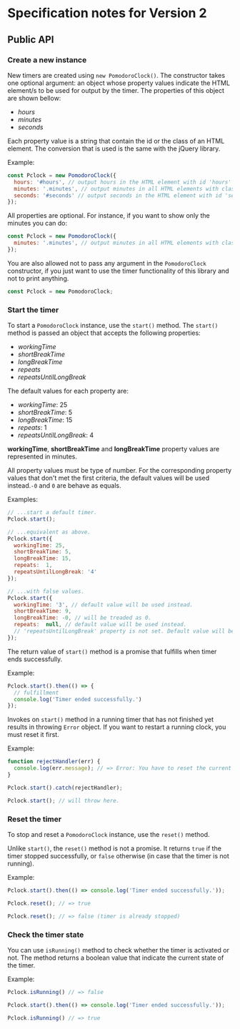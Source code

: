 # Specification notes for Version 2

## Public API

### Create a new instance

New timers are created using `new PomodoroClock()`. The constructor takes one optional argument: an object whose property values indicate the HTML element/s to be used for output by the timer. The properties of this object are shown bellow:
- *hours*
- *minutes*
- *seconds*


Each property value is a string that contain the id or the class of an HTML element. The conversion that is used is the same with the jQuery library. 

Example:
```javascript
const Pclock = new PomodoroClock({
  hours: '#hours', // output hours in the HTML element with id 'hours'
  minutes: '.minutes', // output minutes in all HTML elements with class 'minutes'
  seconds: '#seconds' // output seconds in the HTML element with id 'seconds'
});
```

All properties are optional. For instance, if you want to show only the minutes you can do:

```javascript
const Pclock = new PomodoroClock({
  minutes: '.minutes', // output minutes in all HTML elements with class 'minutes'
});
```

You are also allowed not to pass any argument in the `PomodoroClock` constructor, if you just want to use the timer functionality of this library and not to print anything.

```javascript
const Pclock = new PomodoroClock;
```

### Start the timer

To start a `PomodoroClock` instance, use the `start()` method. The `start()` method is passed an object that accepts the following properties:
- *workingTime*
- *shortBreakTime*
- *longBreakTime*
- *repeats*
- *repeatsUntilLongBreak*

The default values for each property are:
- *workingTime*: 25
- *shortBreakTime*: 5
- *longBreakTime*: 15
- *repeats*: 1
- *repeatsUntilLongBreak*: 4

**workingTime**, **shortBreakTime** and **longBreakTime** property values are represented in minutes.

All property values must be type of number. For the corresponding property values that don't met the first criteria, the default values will be used instead.`-0` and `0` are behave as equals.

Examples:
```javascript
// ...start a default timer.
Pclock.start();

// ...equivalent as above.
Pclock.start({
  workingTime: 25,
  shortBreakTime: 5,
  longBreakTime: 15,
  repeats:  1,
  repeatsUntilLongBreak: '4'
});

// ...with false values.
Pclock.start({
  workingTime: '3', // default value will be used instead.
  shortBreakTime: 9,
  longBreakTime: -0, // will be treaded as 0.
  repeats:  null, // default value will be used instead.
  // 'repeatsUntilLongBreak' property is not set. Default value will be used instead.
});
```

The return value of `start()` method is a promise that fulfills when timer ends successfully.

Example:
```javascript
Pclock.start().then(() => {
  // fulfillment
  console.log('Timer ended successfully.')
});
```

Invokes on `start()` method in a running timer that has not finished yet results in throwing `Error` object. If you want to restart a running clock, you must reset it first.

Example:
```javascript
function rejectHandler(err) {
  console.log(err.message); // => Error: You have to reset the current timer first. 
}

Pclock.start().catch(rejectHandler);

Pclock.start(); // will throw here.
```

### Reset the timer

To stop and reset a `PomodoroClock` instance, use the `reset()` method.

Unlike `start()`, the `reset()` method is not a promise. It returns `true` if the timer stopped successfully, or `false` otherwise (in case that the timer is not running). 

Example:
```javascript
Pclock.start().then(() => console.log('Timer ended successfully.'));

Pclock.reset(); // => true

Pclock.reset(); // => false (timer is already stopped)
```

### Check the timer state

You can use `isRunning()` method to check whether the timer is activated or not. The method returns a boolean value that indicate the current state of the timer.

 Example:
```javascript
Pclock.isRunning() // => false

Pclock.start().then(() => console.log('Timer ended successfully.'));

Pclock.isRunning() // => true
```